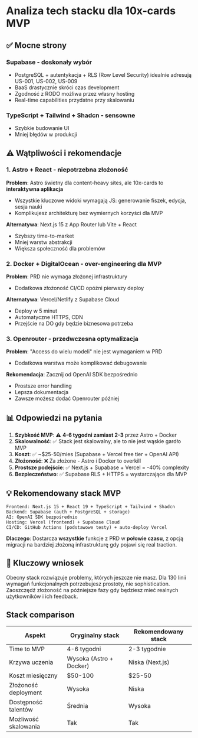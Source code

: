 # Analiza tech stacku dla 10x-cards MVP

## ✅ Mocne strony

### Supabase - doskonały wybór
- PostgreSQL + autentykacja + RLS (Row Level Security) idealnie adresują US-001, US-002, US-009
- BaaS drastycznie skróci czas development
- Zgodność z RODO możliwa przez własny hosting
- Real-time capabilities przydatne przy skalowaniu

### TypeScript + Tailwind + Shadcn - sensowne
- Szybkie budowanie UI
- Mniej błędów w produkcji

## ⚠️ Wątpliwości i rekomendacje

### 1. Astro + React - niepotrzebna złożoność
**Problem**: Astro świetny dla content-heavy sites, ale 10x-cards to **interaktywna aplikacja**
- Wszystkie kluczowe widoki wymagają JS: generowanie fiszek, edycja, sesja nauki
- Komplikujesz architekturę bez wymiernych korzyści dla MVP

**Alternatywa**: Next.js 15 z App Router lub Vite + React
- Szybszy time-to-market
- Mniej warstw abstrakcji
- Większa społeczność dla problemów

### 2. Docker + DigitalOcean - over-engineering dla MVP
**Problem**: PRD nie wymaga złożonej infrastruktury
- Dodatkowa złożoność CI/CD opóźni pierwszy deploy

**Alternatywa**: Vercel/Netlify z Supabase Cloud
- Deploy w 5 minut
- Automatyczne HTTPS, CDN
- Przejście na DO gdy będzie biznesowa potrzeba

### 3. Openrouter - przedwczesna optymalizacja
**Problem**: "Access do wielu modeli" nie jest wymaganiem w PRD
- Dodatkowa warstwa może komplikować debugowanie

**Rekomendacja**: Zacznij od OpenAI SDK bezpośrednio
- Prostsze error handling
- Lepsza dokumentacja
- Zawsze możesz dodać Openrouter później

## 📊 Odpowiedzi na pytania

1. **Szybkość MVP**: ⚠️ **4-6 tygodni zamiast 2-3** przez Astro + Docker
2. **Skalowalność**: ✅ Stack jest skalowalny, ale to nie jest wąskie gardło MVP
3. **Koszt**: ✅ ~$25-50/mies (Supabase + Vercel free tier + OpenAI API)
4. **Złożoność**: ❌ Za złożone - Astro i Docker to overkill
5. **Prostsze podejście**: ✅ Next.js + Supabase + Vercel = -40% complexity
6. **Bezpieczeństwo**: ✅ Supabase RLS + HTTPS = wystarczające dla MVP

## 💡 Rekomendowany stack MVP

```
Frontend: Next.js 15 + React 19 + TypeScript + Tailwind + Shadcn
Backend: Supabase (auth + PostgreSQL + storage)
AI: OpenAI SDK bezpośrednio
Hosting: Vercel (frontend) + Supabase Cloud
CI/CD: GitHub Actions (podstawowe testy) + auto-deploy Vercel
```

**Dlaczego**: Dostarcza **wszystkie** funkcje z PRD w **połowie czasu**, z opcją migracji na bardziej złożoną infrastrukturę gdy pojawi się real traction.

## 🎯 Kluczowy wniosek

Obecny stack rozwiązuje problemy, których jeszcze nie masz. Dla 130 linii wymagań funkcjonalnych potrzebujesz prostoty, nie sophistication. Zaoszczędź złożoność na późniejsze fazy gdy będziesz mieć realnych użytkowników i ich feedback.

## Stack comparison

| Aspekt | Oryginalny stack | Rekomendowany stack |
|--------|------------------|---------------------|
| Time to MVP | 4-6 tygodni | 2-3 tygodnie |
| Krzywa uczenia | Wysoka (Astro + Docker) | Niska (Next.js) |
| Koszt miesięczny | $50-100 | $25-50 |
| Złożoność deployment | Wysoka | Niska |
| Dostępność talentów | Średnia | Wysoka |
| Możliwość skalowania | Tak | Tak |


